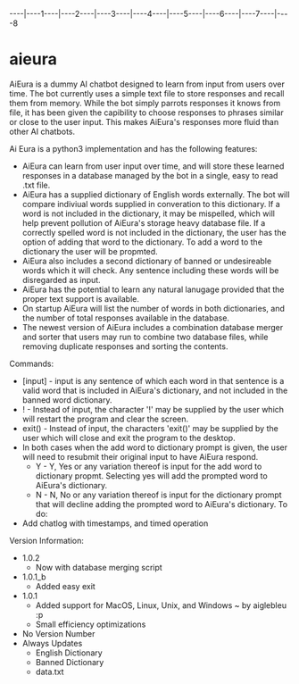 ----|----1----|----2----|----3----|----4----|----5----|----6----|----7----|----8
# aieura
AiEura is a dummy AI chatbot designed to learn from input from users over time.
The bot currently uses a simple text file to store responses and recall them
from memory. While the bot simply parrots responses it knows from file, it has
been given the capibility to choose responses to phrases similar or close to the
user input. This makes AiEura's responses more fluid than other AI chatbots.

Ai Eura is a python3 implementation and has the following features:
   - AiEura can learn from user input over time, and will store these learned
     responses in a database managed by the bot in a single, easy to read .txt
     file.
   - AiEura has a supplied dictionary of English words externally. The bot will
     compare indiviual words supplied in converation to this dictionary. If a
     word is not included in the dictionary, it may be mispelled, which will help
     prevent pollution of AiEura's storage heavy database file. If a correctly
     spelled word is not included in the dictionary, the user has the option of
     adding that word to the dictionary. To add a word to the dictionary the user
     will be propmted.
   - AiEura also includes a second dictionary of banned or undesireable words
     which it will check. Any sentence including these words will be disregarded
     as input.
   - AiEura has the potential to learn any natural lanugage provided that the
     proper text support is available.
   - On startup AiEura will list the number of words in both dictionaries, and
     the number of total responses available in the database.
   - The newest version of AiEura includes a combination database merger and
     sorter that users may run to combine two database files, while removing
     duplicate responses and sorting the contents.

Commands:
   - [input] - input is any sentence of which each word in that sentence is a
     valid word that is included in AiEura's dictionary, and not included in the
     banned word dictionary.
   - ! - Instead of input, the character '!' may be supplied by the user which 
     will restart the program and clear the screen.
   - exit() - Instead of input, the characters 'exit()' may be supplied by the
     user which will close and exit the program to the desktop.
   - In both cases when the add word to dictionary prompt is given, the user will
     need to resubmit their original input to have AiEura respond.
       - Y - Y, Yes or any variation thereof is input for the add word to 
         dictionary propmt. Selecting yes will add the prompted word to AiEura's 
         dictionary.
       - N - N, No or any variation thereof is input for the dictionary prompt
         that will decline adding the prompted word to AiEura's dictionary.
To do:
   - Add chatlog with timestamps, and timed operation

Version Information:
   - 1.0.2
       + Now with database merging script
   - 1.0.1_b
       + Added easy exit
   - 1.0.1
       + Added support for MacOS, Linux, Unix, and Windows ~ by aiglebleu :p
       * Small efficiency optimizations
   - No Version Number
   - Always Updates
       * English Dictionary
       * Banned Dictionary
       * data.txt

